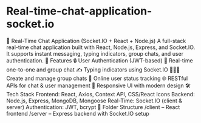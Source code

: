 # Real-time-chat-application-socket.io
📡 Real-Time Chat Application (Socket.IO + React + Node.js) A full-stack real-time chat application built with React, Node.js, Express, and Socket.IO. It supports instant messaging, typing indicators, group chats, and user authentication.  🚀 Features 🔒 User Authentication (JWT-based)  💬 Real-time one-to-one and group chat  ✍️ Typing indicators using Socket.IO  🧑‍🤝‍🧑 Create and manage group chats  📡 Online user status tracking  🌐 RESTful APIs for chat & user management  📱 Responsive UI with modern design  🛠️ Tech Stack Frontend: React, Axios, Context API, CSS/React Icons  Backend: Node.js, Express, MongoDB, Mongoose  Real-Time: Socket.IO (client & server)  Authentication: JWT, bcrypt  📁 Folder Structure /client – React frontend  /server – Express backend with Socket.IO setup
